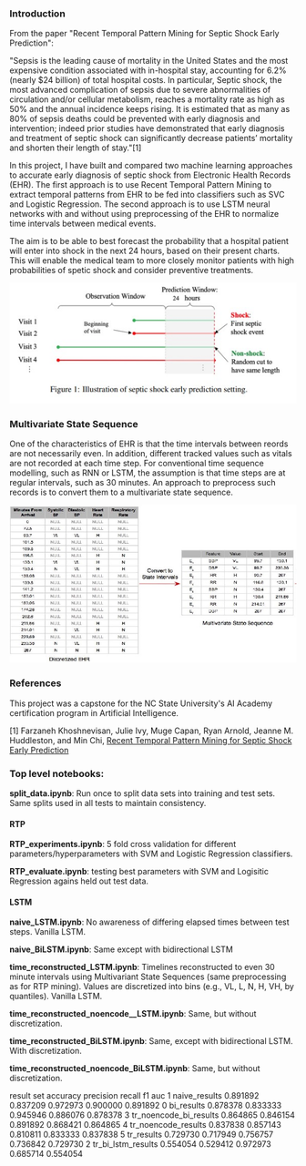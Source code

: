 ### Introduction

From the paper "Recent Temporal Pattern Mining for Septic Shock Early Prediction":

"Sepsis is the leading cause of mortality in the United States and the most expensive condition
associated with in-hospital stay, accounting for 6.2% (nearly $24 billion) of total hospital costs.
In particular, Septic shock, the most advanced complication of sepsis due to severe abnormalities
of circulation and/or cellular metabolism, reaches a mortality rate as high as 50% and the annual
incidence keeps rising. It is estimated that as many as 80% of sepsis deaths could be prevented
with early diagnosis and intervention; indeed prior studies have demonstrated that early diagnosis
and treatment of septic shock can significantly decrease patients’ mortality and shorten their length
of stay."[1]

In this project, I have built and compared two machine learning approaches to accurate early diagnosis
of septic shock from Electronic Health Records (EHR). The first approach is to use Recent Temporal Pattern Mining to extract temporal patterns from EHR to be fed into classifiers such as SVC and Logistic Regression. The second approach is to use LSTM neural networks with and without using preprocessing of the EHR to normalize time intervals between medical events. 

The aim is to be able to best forecast the probability that a hospital patient will
enter into shock in the next 24 hours, based on their present charts. This will enable the medical team to more closely monitor patients with high probabilities of spetic shock and consider preventive treatments.

![](predictions_window.jpg)

### Multivariate State Sequence

One of the characteristics of EHR is that the time intervals between reords are not necessarily even. In addition, different tracked values such as vitals are not recorded at each time step. For conventional time sequence modelling, such as RNN or LSTM, the assumption is that time steps are at regular intervals, such as 30 minutes. An approach to preprocess such records is to convert them to a multivariate state sequence.

![](mss.jpg)


### References

This project was a capstone for the NC State University's AI Academy certification program in Artificial Intelligence.

[1] Farzaneh Khoshnevisan, Julie Ivy, Muge Capan, Ryan Arnold, Jeanne M. Huddleston, and Min Chi, [Recent Temporal Pattern Mining for Septic Shock Early Prediction](https://www.researchgate.net/profile/Farzaneh-Khoshnevisan/publication/325273093_Recent_Temporal_Pattern_Mining_for_Septic_Shock_Early_Prediction/links/5b172e5345851547bba33cd1/Recent-Temporal-Pattern-Mining-for-Septic-Shock-Early-Prediction.pdf)

### Top level notebooks:

**split_data.ipynb**: Run once to split data sets into training and test sets. Same splits used in all tests to maintain consistency.

#### RTP

**RTP_experiments.ipynb**: 5 fold cross validation for different parameters/hyperparameters with SVM and Logistic Regression classifiers.

**RTP_evaluate.ipynb**: testing best parameters with SVM and Logisitic Regression agains held out test data.

#### LSTM

**naive_LSTM.ipynb**: No awareness of differing elapsed times between test steps. Vanilla LSTM.

**naive_BiLSTM.ipynb**: Same except with bidirectional LSTM

**time_reconstructed_LSTM.ipynb**: Timelines reconstructed to even 30 minute intervals using Multivariant State Sequences (same preprocessing as for RTP mining). Values are discretized into bins (e.g., VL, L, N, H, VH, by quantiles). Vanilla LSTM.

**time_reconstructed_noencode__LSTM.ipynb**: Same, but without discretization.

**time_reconstructed_BiLSTM.ipynb**: Same, except with bidirectional LSTM. With discretization.

**time_reconstructed_noencode_BiLSTM.ipynb**: Same, but without discretization.

result set	accuracy	precision	recall	f1	auc
1	naive_results	0.891892	0.837209	0.972973	0.900000	0.891892
0	bi_results	0.878378	0.833333	0.945946	0.886076	0.878378
3	tr_noencode_bi_results	0.864865	0.846154	0.891892	0.868421	0.864865
4	tr_noencode_results	0.837838	0.857143	0.810811	0.833333	0.837838
5	tr_results	0.729730	0.717949	0.756757	0.736842	0.729730
2	tr_bi_lstm_results	0.554054	0.529412	0.972973	0.685714	0.554054
